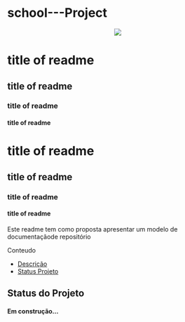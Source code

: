 # school---Project
<!-- ![logo](../img/neymar-1700062125305_v2_450x450.jpg) -->

<p align = center>
    <img src ="../img/neymar-1700062125305_v2_450x450.jpg">
</p>

# title of readme
## title of readme
### title of readme
#### title of readme

<h1>title of readme</h1>
<h2>title of readme</h2>
<h3>title of readme</h3>
<h4>title of readme</h4>

<p id = 'descricao'>Este readme tem como proposta apresentar um modelo de documentaçãode repositório</p>

Conteudo

<ul>
    <li>
        <a href = "#descricao"> Descrição </a>
    </li>

<li>
    <a href = #statusprojeto> Status Projeto </a>
</li>

</ul>



## Status do Projeto
<h4 id = "statusprojeto" align = "left">
    Em construção...
</h4>


